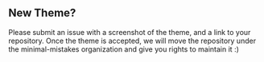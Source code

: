 ## New Theme?

Please submit an issue with a screenshot of the theme, and a link to your repository. Once the theme is accepted, we will move the repository under the minimal-mistakes organization and give you rights to maintain it :)
